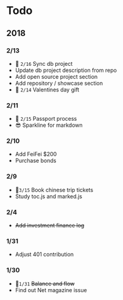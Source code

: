# Todo

## 2018

### 2/13

- :date: `2/16` Sync db project 
- Update db project description from repo
- Add open source project section
- Add repository / showcase section
- :date: `2/14` Valentines day gift

### 2/11

- :date: `2/15` Passport process 
- :sunglasses: Sparkline for markdown

### 2/10

- Add FeiFei $200
- Purchase bonds 

### 2/9 

- :date:`3/15` Book chinese trip tickets 
- Study toc.js and marked.js

### 2/4

- ~~Add investment finance log~~

### 1/31

- Adjust 401 contribution 

### 1/30

- :date:`1/31` ~~Balance and flow~~
- Find out Net magazine issue
